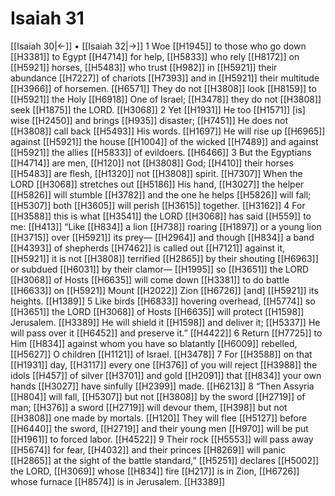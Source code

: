 # Isaiah 31
[[Isaiah 30|←]] • [[Isaiah 32|→]]
1 Woe [[H1945]] to those who go down [[H3381]] to Egypt [[H4714]] for help, [[H5833]] who rely [[H8172]] on [[H5921]] horses, [[H5483]] who trust [[H982]] in [[H5921]] their abundance [[H7227]] of chariots [[H7393]] and in [[H5921]] their multitude [[H3966]] of horsemen. [[H6571]] They do not [[H3808]] look [[H8159]] to [[H5921]] the Holy [[H6918]] One of Israel; [[H3478]] they do not [[H3808]] seek [[H1875]] the LORD. [[H3068]] 
2 Yet [[H1931]] He too [[H1571]] [is] wise [[H2450]] and brings [[H935]] disaster; [[H7451]] He does not [[H3808]] call back [[H5493]] His words. [[H1697]] He will rise up [[H6965]] against [[H5921]] the house [[H1004]] of the wicked [[H7489]] and against [[H5921]] the allies [[H5833]] of evildoers. [[H6466]] 
3 But the Egyptians [[H4714]] are men, [[H120]] not [[H3808]] God; [[H410]] their horses [[H5483]] are flesh, [[H1320]] not [[H3808]] spirit. [[H7307]] When the LORD [[H3068]] stretches out [[H5186]] His hand, [[H3027]] the helper [[H5826]] will stumble [[H3782]] and the one he helps [[H5826]] will fall; [[H5307]] both [[H3605]] will perish [[H3615]] together. [[H3162]] 
4 For [[H3588]] this is what [[H3541]] the LORD [[H3068]] has said [[H559]] to me: [[H413]] “Like [[H834]] a lion [[H738]] roaring [[H1897]] or a young lion [[H3715]] over [[H5921]] its prey— [[H2964]] and though [[H834]] a band [[H4393]] of shepherds [[H7462]] is called out [[H7121]] against it, [[H5921]] it is not [[H3808]] terrified [[H2865]] by their shouting [[H6963]] or subdued [[H6031]] by their clamor— [[H1995]] so [[H3651]] the LORD [[H3068]] of Hosts [[H6635]] will come down [[H3381]] to do battle [[H6633]] on [[H5921]] Mount [[H2022]] Zion [[H6726]] [and] [[H5921]] its heights. [[H1389]] 
5 Like birds [[H6833]] hovering overhead, [[H5774]] so [[H3651]] the LORD [[H3068]] of Hosts [[H6635]] will protect [[H1598]] Jerusalem. [[H3389]] He will shield it [[H1598]] and deliver it; [[H5337]] He will pass over it [[H6452]] and preserve it.” [[H4422]] 
6 Return [[H7725]] to Him [[H834]] against whom you have so blatantly [[H6009]] rebelled, [[H5627]] O children [[H1121]] of Israel. [[H3478]] 
7 For [[H3588]] on that [[H1931]] day, [[H3117]] every one [[H376]] of you will reject [[H3988]] the idols [[H457]] of silver [[H3701]] and gold [[H2091]] that [[H834]] your own  hands [[H3027]] have sinfully [[H2399]] made. [[H6213]] 
8 “Then Assyria [[H804]] will fall, [[H5307]] but not [[H3808]] by the sword [[H2719]] of man; [[H376]] a sword [[H2719]] will devour them, [[H398]] but not [[H3808]] one made by mortals. [[H120]] They will flee [[H5127]] before [[H6440]] the sword, [[H2719]] and their young men [[H970]] will be put [[H1961]] to forced labor. [[H4522]] 
9 Their rock [[H5553]] will pass away [[H5674]] for fear, [[H4032]] and their princes [[H8269]] will panic [[H2865]] at the sight of the battle standard,” [[H5251]] declares [[H5002]] the LORD, [[H3069]] whose [[H834]] fire [[H217]] is in Zion, [[H6726]] whose furnace [[H8574]] is in Jerusalem. [[H3389]] 
